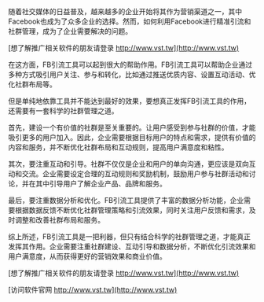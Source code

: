 随着社交媒体的日益普及，越来越多的企业开始将其作为营销渠道之一，其中Facebook也成为了众多企业的选择。然而，如何利用Facebook进行精准引流和社群管理，成为了企业需要解决的问题。

[想了解推广相关软件的朋友请登录 http://www.vst.tw](http://www.vst.tw)

在这方面，FB引流工具可以起到很大的帮助作用。FB引流工具可以帮助企业通过多种方式吸引用户关注、参与和转化，比如通过推送优质内容、设置互动活动、优化社群布局等。

但是单纯地依靠工具并不能达到最好的效果，要想真正发挥FB引流工具的作用，还需要有一套科学的社群管理之道。

首先，建设一个有价值的社群是至关重要的。让用户感受到参与社群的价值，才能吸引更多的用户加入。因此，企业需要根据目标用户的特点和需求，提供有价值的内容和服务，并不断优化社群布局和互动规则，提高用户满意度和粘性。

其次，要注重互动和引导。社群不仅仅是企业和用户的单向沟通，更应该是双向互动和交流。企业需要设定合理的互动规则和奖励机制，鼓励用户参与社群活动和讨论，并在其中引导用户了解企业产品、品牌和服务。

最后，要注重数据分析和优化。FB引流工具提供了丰富的数据分析功能，企业需要根据数据反馈不断优化社群管理策略和引流效果，同时关注用户反馈和需求，及时调整和改善社群布局和服务。

综上所述，FB引流工具是一把利器，但只有结合科学的社群管理之道，才能真正发挥其作用。企业需要注重社群建设、互动引导和数据分析，不断优化引流效果和用户满意度，从而获得更好的营销效果和商业价值。

[想了解推广相关软件的朋友请登录 http://www.vst.tw](http://www.vst.tw)


[访问软件官网 http://www.vst.tw](http://www.vst.tw)
